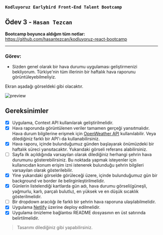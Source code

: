 ### `Kodluyoruz Earlybird Front-End Talent Bootcamp`

## Ödev 3 - `Hasan Tezcan`

**Bootcamp boyunca aldığım tüm notlar:** https://github.com/hasantezcan/kodluyoruz-react-bootcamp

---

### Görev:
- Sizden genel olarak bir hava durumu uygulaması geliştirmenizi bekliyorum. Türkiye'nin tüm illerinin bir haftalık hava raporunu görüntüleyebilmeliyiz.

Ekran aşadağı görseldeki gibi olacaktır.

![preview](https://i.imgur.com/FCifblG.jpeg)

## Gereksinimler

- [x] Uygulama, Context API kullanılarak geliştirilmelidir.
- [x] Hava raporunda görüntülenen veriler tamamen gerçeği yansıtmalıdır. Hava durum bilgilerine erişmek için [OpenWeather API](https://openweathermap.org/api) kullanılabilir. Veya dilediğiniz farklı bir API'ı da kullanabilirsiniz.
- [x] Hava raporu, içinde bulunduğumuz günden başlayarak önümüzdeki bir haftalık süreci yansıtacaktır. Yukarıdaki görseli referans alabilirsiniz.
- [ ] Sayfa ilk açıldığında varsayılan olarak dilediğiniz herhangi şehrin hava durumunu gösterebilirsiniz. Bu noktada yapmak isteyenler için kullanıcıdan konum erişim izni istenerek bulunduğu şehrin bilgileri varsayılan olarak gösterilebilir.
- [x] Yine yukarıdaki görselde görüleceği üzere, içinde bulunduğumuz gün bir background ve border ile belirginleştirilmelidir.
- [x] Günlerin listelendiği kartlarda gün adı, hava durumu görseli(güneşli, yağmurlu, karlı, parçalı bulutlu), en yüksek ve en düşük sıcaklık gösterilmelidir.
- [ ] Bir dropdown aracılığı ile farklı bir şehrin hava raporuna ulaşılabilmelidir. 
- [x] Uygulama [Netlify](https://www.netlify.com/) üzerine deploy edilmelidir.
- [x] Uygulama önizleme bağlantısı README dosyasının en üst satırında belirtilmelidir.
> Tasarımı dilediğiniz gibi yapabilirsiniz.
